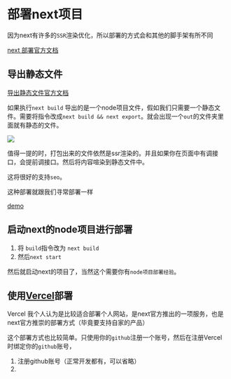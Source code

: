 # 部署next项目

因为next有许多的`SSR`渲染优化，所以部署的方式会和其他的脚手架有所不同


[next 部署官方文档](https://nextjs.org/docs/deployment)

## 导出静态文件


[导出静态文件官方文档](https://nextjs.org/docs/advanced-features/static-html-export)

如果执行`next build` 导出的是一个node项目文件，假如我们只需要一个静态文件。需要将指令改成`next build && next export`。就会出现一个`out`的文件夹里面就有静态的文件。

![](https://s2.loli.net/2023/01/11/QtiE3WDxA8Mo2dK.png)

值得一提的时，打包出来的文件依然是ssr渲染的。并且如果你在页面中有调接口，会提前调接口。然后将内容喧染到静态文件中。

这将很好的支持`seo`。


这种部署就跟我们寻常部署一样

[demo](https://github.com/vercel/next.js/tree/canary/examples/with-static-export)
## 启动next的node项目进行部署

1. 将 `build`指令改为 `next build`
2. 然后`next start`

然后就启动next的项目了，当然这个需要你有`node项目部署经验`。


## 使用[Vercel](https://vercel.com/dashboard?utm_source=next-site&utm_medium=docs&utm_campaign=next-website)部署

Vercel 我个人认为是比较适合部署个人网站，是next官方推出的一项服务，也是next官方推崇的部署方式（毕竟要支持自家的产品）

这个部署方式也比较简单。只使用你的`github`注册一个账号，然后在注册Vercel时绑定你的`github`账号，

1. 注册github账号（正常开发都有，可以省略）
2. 